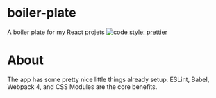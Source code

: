 # boiler-plate
A boiler plate for my React projets
[![code style: prettier](https://img.shields.io/badge/code_style-prettier-ff69b4.svg?style=flat-square)](https://github.com/prettier/prettier)

# About
The app has some pretty nice little things already setup. ESLint, Babel, Webpack 4, and CSS Modules are the core benefits.